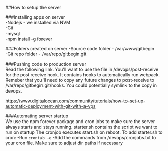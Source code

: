 
##How to setup the server  

###Installing apps on server  
  -Nodejs - we installed via NVM  
  -Git  
  -mysql  
  -npm install -g forever  

###Folders created on server
  -Source code folder - /var/www/gitbegin  
  -Git repo folder - /var/repo/gitbegin.git  
  
###Pushing code to production server  
Read the following link.  You'll want to use the file in /devops/post-receive for the post receive hook. It contains hooks to 
automatically run webpack. Remeber that you'll need to copy any future changes to post-receive to /var/repo/gitbegin.git/hooks.  You could potentially
symlink to the copy in devops.  
  
https://www.digitalocean.com/community/tutorials/how-to-set-up-automatic-deployment-with-git-with-a-vps  

###Automating server startup  
We use the npm forever package and cron jobs to make sure the server always starts and stays running. 
starter.sh contains the script we want to run on startup
The cronjob executes start.sh on reboot.  To add starter.sh to cron:
  -Run `crontab -e`
  -Add the commands from /devops/cronjobs.txt to your cron file.  Make sure to adjust dir paths if necessary 
    
    